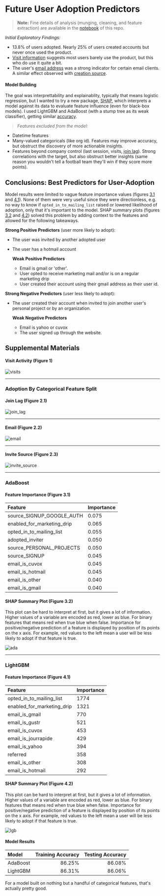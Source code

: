 
# Future User Adoption Predictors

> **Note:** Fine details of analysis (munging, cleaning, and feature extraction) are available in the [notebook](https://github.com/gmlander/Springboard/blob/master/Assessments/Relax%20Challenge/relax.ipynb) of this repo.

*Initial Exploratory Findings:*
- 13.8% of users adopted. Nearly 25% of users created accounts but never once used the product.
- [Visit information][1] suggests most users barely use the product, but this who do use it quite a bit.
- The user's [email address][3] was a strong indicator for certain email clients. A similar effect observed with [creation source][4].

#### Model Building

The goal was interprettability and explainablity, typically that means logistic regression, but I wanted to try a new package, [SHAP](https://github.com/slundberg/shap), which interprets a model against its data to evaluate feature influence (even for black-box models). I used LightGBM and AdaBoost (with a stump tree as its weak classifier), getting similar [accuracy][9].

> *Features excluded from the model:*  

- Datetime features
- Many-valued categoricals (like org id). Features may improve accuracy, but obstruct the discovery of more actionable insights.
- Features beyond company control (last session, visits, [join lag][2]). Strong correlations with the target, but also obstruct better insights (same reason you wouldn't tell a football team they'll win if they score more points).  

## Conclusions: Best Predictors for User-Adoption

Model results were limited to vague feature importance values (figures [3.1][5] and [4.1][7]). None of them were very useful since they were directionless, e.g. no way to know if `opted_in_to_mailing_list` raised or lowered likelihood of adoption, only that it's important to the model. SHAP summary plots (figures [3.2][6] and [4.2][8]) solved this problem by adding context to the features and allowed for the following takeaways. 

**Strong Positive Predictors** (user more likely to adopt):  
- The user was invited by another adopted user
- The user has a hotmail account

    **Weak Positive Predictors**
    - Email is gmail or 'other'.
    - User opted to receive marketing mail and/or is on a regular marketing drip
    - User created their account using their gmail address as their user id.

**Strong Negative Predictors** (user less likely to adopt):
- The user created their account when invited to join another user's personal project or by an organization.
   
    **Weak Negative Predictors**
    - Email is yahoo or cuvox
    - The user signed up through the website.
    
    
[1]: #visit-activity-figure-1
[2]: #join-lag-figure-21
[3]: #email-figure-22
[4]: #invite-source-figure-23
[5]: #feature-importance-figure-31
[6]: #shap-summary-plot-figure-32
[7]: #feature-importance-figure-41
[8]: #shap-summary-plot-figure-42
[9]: #model-results

## Supplemental Materials

#### Visit Activity (Figure 1)

![visits](data/visits.png)

---

### Adoption By Categorical Feature Split
#### Join Lag (Figure 2.1)

![join_lag](data/join_lag.png)

---

#### Email (Figure 2.2)

![email](data/email.png)

---

#### Invite Source (Figure 2.3)

![invite_source](data/invite_source.png)

---

### AdaBoost

#### Feature Importance (Figure 3.1)

Feature | Importance 
:--- | --- 
source_SIGNUP_GOOGLE_AUTH   |  0.075
enabled_for_marketing_drip   | 0.065
opted_in_to_mailing_list     | 0.055
adopted_inviter             |  0.050
source_PERSONAL_PROJECTS   |   0.050
source_SIGNUP              |   0.045
email_is_cuvox             |   0.045
email_is_hotmail           |   0.045
email_is_other             |   0.040
email_is_gmail            |    0.040

#### SHAP Summary Plot (Figure 3.2)

This plot can be hard to interpret at first, but it gives a lot of information. Higher values of a variable are encoded as red, lower as blue. For binary features that means red when true blue when false. Importance for positive/negative prediction of a feature is displayed by position of its points on the x axis. For example, red values to the left mean a user will be less likely to adopt if that feature is true.

![ada](data/ada_feats.png)

---

### LightGBM

#### Feature Importance (Figure 4.1)

Feature | Importance 
:--- | --- 
opted_in_to_mailing_list     | 1774
enabled_for_marketing_drip   | 1321
email_is_gmail               |  770
email_is_gustr              |   521
email_is_cuvox              |   453
email_is_jourrapide         |   429
email_is_yahoo              |   394
referred                   |    358
email_is_other             |    308
email_is_hotmail           |    292

#### SHAP Summary Plot (Figure 4.2)

This plot can be hard to interpret at first, but it gives a lot of information. Higher values of a variable are encoded as red, lower as blue. For binary features that means red when true blue when false. Importance for positive/negative prediction of a feature is displayed by position of its points on the x axis. For example, red values to the left mean a user will be less likely to adopt if that feature is true.

![lgb](data/lgb_feats.png)

#### Model Results

Model | Training Accuracy | Testing Accuracy
:--- | ---: | ---:
AdaBoost   |  86.25% | 86.08%
LightGBM   | 86.31% | 86.06%

For a model built on nothing but a handful of categorical features, that's actually pretty good.
